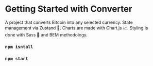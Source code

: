 # Getting Started with Converter

A project that converts Bitcoin into any selected currency. State management via Zustand 🐻. Charts are made with Chart.js 📈. Styling is done with Sass 💅 and BEM methodology.

### `npm isntall`
### `npm start`
